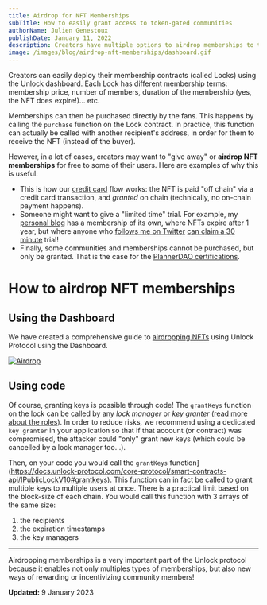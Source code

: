 ```yaml
---
title: Airdrop for NFT Memberships
subTitle: How to easily grant access to token-gated communities
authorName: Julien Genestoux
publishDate: January 11, 2022
description: Creators have multiple options to airdrop memberships to their fans so they can become members and receive the NFT in their wallets
image: /images/blog/airdrop-nft-memberships/dashboard.gif
---
```


Creators can easily deploy their membership contracts (called Locks) using the Unlock dashboard. Each Lock has different membership terms: membership price, number of members, duration of the membership (yes, the NFT does expire!)... etc.

Memberships can then be purchased directly by the fans. This happens by calling the `purchase` function on the Lock contract. In practice, this function can actually be called with another recipient's address, in order for them to receive the NFT (instead of the buyer).

However, in a lot of cases, creators may want to "give away" or **airdrop NFT memberships** for free to some of their users. Here are examples of why this is useful:

- This is how our [credit card](/blog/credit-card-nft) flow works: the NFT is paid "off chain" via a credit card transaction, and _granted_ on chain (technically, no on-chain payment happens).
- Someone might want to give a "limited time" trial. For example, my [personal blog](https://ouvre-boite.com) has a membership of its own, where NFTs expire after 1 year, but where anyone who [follows me on Twitter](https://twitter.com/julien51) [can claim a 30 minute](https://claim-ouvre-boite-membership.herokuapp.com/) trial!
- Finally, some communities and memberships cannot be purchased, but only be granted. That is the case for the [PlannerDAO certifications](https://twitter.com/PlannerDAO/status/1479097169747529735).

# How to airdrop NFT memberships

## Using the Dashboard

We have created a comprehensive guide to [airdropping NFTs](https://unlock-protocol.com/guides/how-to-airdrop-memberships/) using Unlock Protocol using the Dashboard.

[![Airdrop](/images/blog/airdrop-nft-memberships/airdrop-guide-image.png)](https://unlock-protocol.com/guides/how-to-airdrop-memberships/)

## Using code

Of course, granting keys is possible through code! The `grantKeys` function on the lock can be called by any _lock manager_ or _key granter_ ([read more about the roles](https://docs.unlock-protocol.com/core-protocol/Public%20Lock/access-control)). In order to reduce risks, we recommend using a dedicated `key granter` in your application so that if that account (or contract) was compromised, the attacker could "only" grant new keys (which could be cancelled by a lock manager too...).

Then, on your code you would call the `grantKeys` function](https://docs.unlock-protocol.com/core-protocol/smart-contracts-api/IPublicLockV10#grantkeys). This function can in fact be called to grant multiple keys to multiple users at once. There is a practical limit based on the block-size of each chain. You would call this function with 3 arrays of the same size:

1. the recipients
2. the expiration timestamps
3. the key managers

---

Airdropping memberships is a very important part of the Unlock protocol because it enables not only multiples types of memberships, but also new ways of rewarding or incentivizing community members!

**Updated:** 9 January 2023
